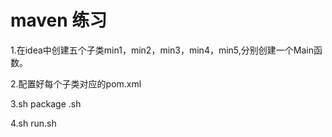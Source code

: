 # maven 练习

1.在idea中创建五个子类min1，min2，min3，min4，min5,分别创建一个Main函数。

2.配置好每个子类对应的pom.xml

3.sh package .sh   

4.sh run.sh